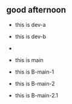 ## good afternoon

- this is dev-a

- this is dev-b
-
- this is main

- this is B-main-1

- this is B-main-2

- this is B-main-2.1

